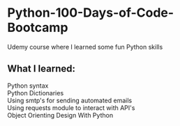 # Python-100-Days-of-Code-Bootcamp
Udemy course where I learned some fun Python skills 

## What I learned:
Python syntax <br/>
Python Dictionaries <br/>
Using smtp's for sending automated emails <br/>
Using requests module to interact with API's <br/>
Object Orienting Design With Python <br/>


